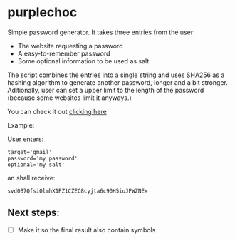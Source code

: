 # purplechoc

Simple password generator. It takes three entries from the user:
- The website requesting a password
- A easy-to-remember password
- Some optional information to be used as salt

The script combines the entries into a single string and uses SHA256 as a hashing algorithm to generate another password, longer and a bit stronger. Aditionally, user can set a upper limit to the length of the password (because some websites limit it anyways.)

You can check it out [clicking here](https://purplechoc.streamlit.app/)

Example:

User enters:
```
target='gmail'
password='my password'
optional='my salt'
```

an shall receive:
```
svd0B7Qfsi0lmhX1PZ1CZEC8cyjta6c90H5iuJPWZNE=
```

## Next steps:
- [ ] Make it so the final result also contain symbols